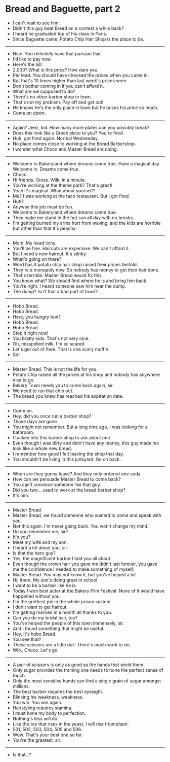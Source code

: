 # Bread and Baguette, part 2

- I can't wait to see him.
- Didn't this guy beat Bread on a contest a while back?
- I heard he graduated top of his class in Paris.
- Since Baguette came, Potato Chip Hair Shop is the place to be.
***
- Nice. You definitely have that parisian flair.
- I'd like to pay now.
- Here's the bill.
- 2,000? What is this price? How dare you.
- Per lead. You should have checked the prices when you came in.
- But that's 10 times higher than last week's prices were.
- Don't bother coming in if you can't afford it.
- What are we supposed to do?
- There's no other barber shop in town.
- That's not my problem. Pay off and get out!
- He knows he's the only place in town but he raises his price so much.
- Come on down.
***
- Again? Jeez, kid. How many more plates can you possibly break?
- Does this look like a Greek place to you? You're fired.
- Huh, got fired again. Normal Wednesday.
- No place comes close to working at the Bread Barbershop.
- I wonder what Choco and Master Bread are doing.
***
- Welcome to Bakeryland where dreams come true. Have a magical day. Welcome in. Dreams come true.
- Choco.
- Hi friends. Gross. Wilk, in a minute.
- You're working at the theme park? That's great!
- Yeah it's magical. What about yourself?
- Me? I was working at the taco restaurant. But I got fired.
- Huh?
- Anyway this job must be fun.
- Welcome to Bakeryland where dreams come true.
- They make me stand in the hot sun all day with no breaks.
- I'm getting burned my arms hurt from waving, and the kids are horrible but other than that it's peachy.
***
- Mom. My head itchy.
- You'll be fine. Haircuts are expensive. We can't afford it.
- But I need a new haircut. It's stinky.
- What's going on there?
- Word has it potato chip hair shop raised their prices tenfold.
- They're a monopoly now. So nobody has money to get their hair done.
- That's terrible. Master Bread would fix this.
- You know what? We should find where he is and bring him back.
- You're right. I heard someone saw him near the dump.
- The dump? Isn't that a bad part of town?
***
- Hobo Bread.
- Hobo Bread.
- Here, you hungry bun?
- Hobo Bread.
- Hobo Bread.
- Stop it right now!
- You bratty kids. That's not very nice.
- Oh, misspelled milk, I'm so scared.
- Let's get out of here. That is one scary muffin.
- Sir!
***
- Master Bread. This is not the life for you.
- Potato Chip raised all the prices at his shop and nobody has anywhere else to go.
- Bakery Town needs you to come back again, sir.
- We need to run that chip out.
- The bread you knew has reached his expiration date.
***
- Come on.
- Hey, did you once run a barber shop?
- Those days are gone.
- You might not remember. But a long time ago, I was looking for a bathroom.
- I tucked into this barber shop to ask about one.
- Even though I was dirty and didn't have any money, this guy made me look like a whole new bread.
- I remember how good I felt leaving the shop that day.
- You shouldn't be living in this junkyard. Go on back.
***
- When are they gonna leave? And they only ordered one soda.
- How can we persuade Master Bread to come back?
- You can't convince someone like that guy.
- Did you two... used to work at the bread barber shop?
- It's him.
***
- Master Bread.
- Master Bread, we found someone who wanted to come and speak with you.
- Not this again. I'm never going back. You won't change my mind.
- Do you remember me, sir?
- It's you?
- Meet my wife and my son.
- I heard a lot about you, sir.
- Is that the hero guy?
- Yes, the magnificent barber I told you all about.
- Even though the crown hair you gave me didn't last forever, you gave me the confidence I needed to make something of myself.
- Master Bread. You may not know it, but you've helped a lot.
- Hi, there. My son's doing great in school.
- I want to be a barber like he is.
- Today I won best actor at the Bakery Film Festival. None of it would have happened without you.
- I'm the prettiest pie in the whole prison system.
- I don't want to get haircut.
- I'm getting married in a month all thanks to you.
- Can you do my bridal hair, too?
- You've helped the people of this town immensely, sir.
- And I found something that might be useful.
- Hey, it's hobo Bread.
- You see that?
- These scissors are a little dull. There's much work to do.
- Wilk, Choco. Let's go.
***
- A pair of scissors is only as good as the hands that wield them.
- Only sugar provides the training one needs to hone the perfect sense of touch.
- Only the most sensitive hands can find a single grain of sugar amongst millions.
- The best barber requires the best eyesight.
- Blinking his weakness, weakness.
- You win. You win again.
- Hairstyling requires stamina.
- I must hone my body to perfection.
- Nothing's less will do.
- Like the toe that rises in the yeast, I will rise triumphant.
- 501, 502, 503, 504, 505 and 506.
- Wow. That's your best one so far.
- You're the greatest, sir.
***
- Is that...?
